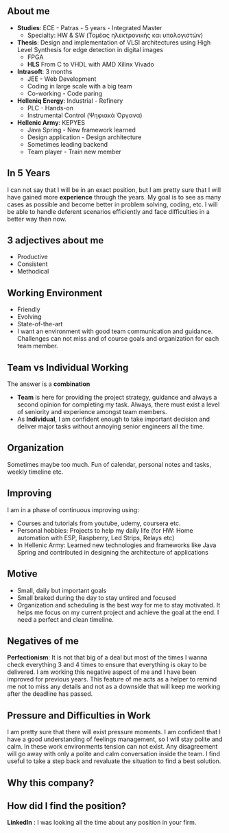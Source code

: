 ## About me
* **Studies**: ECE - Patras - 5 years - Integrated Master 
	* Specialty: HW & SW (Τομέας ηλεκτρονικής και υπολογιστών)
* **Thesis**: Design and implementation of VLSI architectures using High Level Synthesis for edge detection in digital images
	* FPGA 
	* **HLS** From C to VHDL with AMD Xilinx Vivado
* **Intrasoft**: 3 months
	* JEE - Web Development
	* Coding in large scale with a big team
	* Co-working - Code paring
* **Helleniq Energy**: Industrial - Refinery
	* PLC - Hands-on
	* Instrumental Control (Ψηφιακά Όργανα)
* **Hellenic Army**: KEPYES
	* Java Spring - New framework learned
	* Design application - Design architecture
	* Sometimes leading backend
	* Team player - Train new member

## In 5 Years
I can not say that I will be in an exact position, but I am pretty sure that I will have gained more **experience** through the years. My goal is to see as many cases as possible and become better in problem solving, coding, etc. I will be able to handle deferent scenarios efficiently and face difficulties in a better way than now.

## 3 adjectives about me
* Productive
* Consistent
* Methodical

## Working Environment
* Friendly
* Evolving
* State-of-the-art
* I want an environment with good team communication and guidance. Challenges can not miss and of course goals and organization for each team member.

## Team vs Individual Working
The answer is a **combination**
* **Team** is here for providing the project strategy, guidance and always a second opinion for completing my task. Always, there must exist a level of seniority and experience amongst team members.
* As **Individual**, I am confident enough to take important decision and deliver major tasks without annoying senior engineers all the time. 

## Organization
Sometimes maybe too much.
Fun of calendar, personal notes and tasks, weekly timeline etc.

## Improving
I am in a phase of continuous improving using:
* Courses and tutorials from youtube, udemy, coursera etc.
* Personal hobbies: Projects to help my daily life (for HW: Home automation with ESP, Raspberry, Led Strips, Relays etc) 
* In Hellenic Army: Learned new technologies and frameworks like Java Spring and contributed in designing the architecture of applications

## Motive
* Small, daily but important goals
* Small braked during the day to stay untired and focused
* Organization and scheduling is the best way for me to stay motivated. It helps me focus on my current project and achieve the goal at the end. I need a perfect and clean timeline.

## Negatives of me
**Perfectionism**: It is not that big of a deal but most of the times I wanna check everything 3 and 4 times to ensure that everything is okay to be delivered. I am working this negative aspect of me and I have been improved for previous years. This feature of me acts as a helper to remind me not to miss any details and not as a downside that will keep me working after the deadline has passed.

## Pressure and Difficulties in Work
I am pretty sure that there will exist pressure moments. I am confident that I have a good understanding of feelings management, so I will stay polite and calm. In these work environments tension can not exist. Any disagreement will go away with only a polite and calm conversation inside the team. I find useful to take a step back and revaluate the situation to find a best solution.

## Why this company?

## How did I find the position?
**LinkedIn** : I was looking all the time about any position in your firm.
